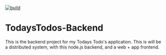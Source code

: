 [![build](https://github.com/Eb0nheart/TodaysTodos-Backend/actions/workflows/build.yaml/badge.svg)](https://github.com/Eb0nheart/TodaysTodos-Backend/actions/workflows/build.yaml)

# TodaysTodos-Backend

This is the backend project for my Todays Todo's application. This is will be a distributed system, with this node.js backend, and a web + app frontend. 
